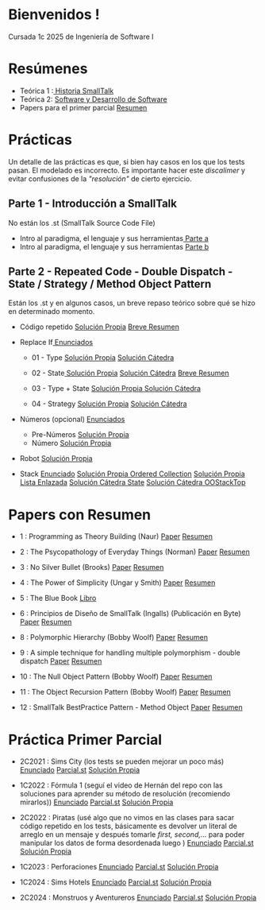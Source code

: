 # Bienvenidos !
Cursada 1c 2025 de Ingeniería de Software I

# Resúmenes
- Teórica 1 :[ Historia SmallTalk](https://github.com/ToniusRetonius/Ing1/blob/main/Res%C3%BAmenes/T1.pdf)
- Teórica 2: [ Software y Desarrollo de Software](https://github.com/ToniusRetonius/Ing1/blob/main/Res%C3%BAmenes/T2.pdf)
- Papers para el primer parcial [ Resumen](https://github.com/ToniusRetonius/Ing1/blob/main/Res%C3%BAmenes/Resumen%20papers%20primer%20parcial.pdf)

# Prácticas
Un detalle de las prácticas es que, si bien hay casos en los que los tests pasan. El modelado es incorrecto. Es importante hacer este *discalimer* y evitar confusiones de la *"resolución"* de cierto ejercicio. 

## Parte 1 - Introducción a SmallTalk
No están los .st (SmallTalk Source Code File)
- Intro al paradigma, el lenguaje y sus herramientas[ Parte a](https://github.com/ToniusRetonius/Ing1/blob/main/Gu%C3%ADas%20Pr%C3%A1cticas/Parte%201/01-Parte-A/solve.pdf)
- Intro al paradigma, el lenguaje y sus herramientas [Parte b](https://github.com/ToniusRetonius/Ing1/blob/main/Gu%C3%ADas%20Pr%C3%A1cticas/Parte%201/02-Parte-B/solve.pdf)

## Parte 2 - Repeated Code - Double Dispatch - State / Strategy / Method Object Pattern
Están los .st y en algunos casos, un breve repaso teórico sobre qué se hizo en determinado momento. 
- Código repetido
[Solución Propia](https://github.com/ToniusRetonius/Ing1/tree/main/Gu%C3%ADas%20Pr%C3%A1cticas/Parte%202/01-C%C3%B3digo-Repetido/solve) 
[Breve Resumen](https://github.com/ToniusRetonius/Ing1/blob/main/Gu%C3%ADas%20Pr%C3%A1cticas/Parte%202/01-C%C3%B3digo-Repetido/solve.pdf)


- Replace If[ Enunciados](https://github.com/ToniusRetonius/Ing1/tree/main/Gu%C3%ADas%20Pr%C3%A1cticas/Parte%202/02-SacarIfs)

    - 01 - Type
    [ Solución Propia](https://github.com/ToniusRetonius/Ing1/blob/main/Gu%C3%ADas%20Pr%C3%A1cticas/Parte%202/02-SacarIfs/01-Replace-If-Type/1.Replace-if-Type(solve).st)
    [ Solución Cátedra](https://github.com/ToniusRetonius/Ing1/blob/main/Gu%C3%ADas%20Pr%C3%A1cticas/Parte%202/02-SacarIfs/soluciones%20c%C3%A1tedra/1.Replace-if-Type-Solucion.st)

    - 02 - State[ Solución Propia](https://github.com/ToniusRetonius/Ing1/blob/main/Gu%C3%ADas%20Pr%C3%A1cticas/Parte%202/02-SacarIfs/02-Replace-If-State/2.Replace-if-State(solve).st)
    [ Solución Cátedra](https://github.com/ToniusRetonius/Ing1/blob/main/Gu%C3%ADas%20Pr%C3%A1cticas/Parte%202/02-SacarIfs/soluciones%20c%C3%A1tedra/2.Replace-if-State-Solucion.st)
    [Breve Resumen](https://github.com/ToniusRetonius/Ing1/blob/main/Gu%C3%ADas%20Pr%C3%A1cticas/Parte%202/02-SacarIfs/solve.pdf)

    - 03 - Type + State 
    [ Solución Propia ](https://github.com/ToniusRetonius/Ing1/blob/main/Gu%C3%ADas%20Pr%C3%A1cticas/Parte%202/02-SacarIfs/03-Replace-If-Type%2BState/3.Replace-if-Type%2BState(solve).st)
    [ Solución Cátedra ](https://github.com/ToniusRetonius/Ing1/blob/main/Gu%C3%ADas%20Pr%C3%A1cticas/Parte%202/02-SacarIfs/soluciones%20c%C3%A1tedra/3.Replace-if-Type%2BState-Solucion.st)

    - 04 - Strategy 
    [Solución Propia](https://github.com/ToniusRetonius/Ing1/blob/main/Gu%C3%ADas%20Pr%C3%A1cticas/Parte%202/02-SacarIfs/04-Replace-If-Strat/4.Replace-if-Strategy(solve).st)
    [Solución Cátedra](https://github.com/ToniusRetonius/Ing1/blob/main/Gu%C3%ADas%20Pr%C3%A1cticas/Parte%202/02-SacarIfs/soluciones%20c%C3%A1tedra/4.Replace-if-Strategy-Solucion.st)

- Números (opcional) [ Enunciados](https://github.com/ToniusRetonius/Ing1/tree/main/Gu%C3%ADas%20Pr%C3%A1cticas/Parte%202/03-N%C3%BAmeros(opcional))
    - Pre-Números [ Solución Propia](https://github.com/ToniusRetonius/Ing1/blob/main/Gu%C3%ADas%20Pr%C3%A1cticas/Parte%202/03-N%C3%BAmeros(opcional)/solve/Pre-Numeros-Exercise(solve).st)
    - Número [Solución Propia](https://github.com/ToniusRetonius/Ing1/blob/main/Gu%C3%ADas%20Pr%C3%A1cticas/Parte%202/03-N%C3%BAmeros(opcional)/solve/Numero-Exercise(solve).st)

- Robot [Solución Propia](https://github.com/ToniusRetonius/Ing1/blob/main/Gu%C3%ADas%20Pr%C3%A1cticas/Parte%202/04-Robot/solve/IRobot-Enunciado(solve).st)

- Stack [ Enunciado](https://github.com/ToniusRetonius/Ing1/tree/main/Gu%C3%ADas%20Pr%C3%A1cticas/Parte%202/05-Stack)
[ Solución Propia Ordered Collection](https://github.com/ToniusRetonius/Ing1/blob/main/Gu%C3%ADas%20Pr%C3%A1cticas/Parte%202/05-Stack/solve/Stack-Exercise(solve%20ordered-collection).st)
[ Solución Propia Lista Enlazada](https://github.com/ToniusRetonius/Ing1/blob/main/Gu%C3%ADas%20Pr%C3%A1cticas/Parte%202/05-Stack/solve/Stack-Exercise(lista%20enlazada).st)
[ Solución Cátedra State](https://github.com/ToniusRetonius/Ing1/blob/main/Gu%C3%ADas%20Pr%C3%A1cticas/Parte%202/05-Stack/solve/Stack-Solution-1.st)
[ Solución Cátedra OOStackTop](https://github.com/ToniusRetonius/Ing1/blob/main/Gu%C3%ADas%20Pr%C3%A1cticas/Parte%202/05-Stack/solve/Stack-Solution-2.st)

    

# Papers con Resumen
- 1 : Programming as Theory Building (Naur)
[ Paper](https://github.com/ToniusRetonius/Ing1/blob/main/Papers/1/Programming%20as%20Theory%20Building-1.pdf)
[ Resumen](https://github.com/ToniusRetonius/Ing1/blob/main/Papers/1/resumen.md)

- 2 : The Psycopathology of Everyday Things (Norman) 
[ Paper](https://github.com/ToniusRetonius/Ing1/blob/main/Papers/2/Norman-The%20Design%20of%20Everyday%20Things.pdf)
[ Resumen](https://github.com/ToniusRetonius/Ing1/blob/main/Papers/2/resumen.md)

- 3 : No Silver Bullet (Brooks)
[ Paper](https://github.com/ToniusRetonius/Ing1/blob/main/Papers/3/No_Silver_Bullet.pdf)
[ Resumen](https://github.com/ToniusRetonius/Ing1/blob/main/Papers/3/resumen.md)

- 4 : The Power of Simplicity (Ungar y Smith) 
[ Paper](https://github.com/ToniusRetonius/Ing1/blob/main/Papers/4/The%20Power%20of%20Simplicity.pdf)
[ Resumen](https://github.com/ToniusRetonius/Ing1/blob/main/Papers/4/resumen.md)

- 5 : The Blue Book [ Libro](https://github.com/ToniusRetonius/Ing1/blob/main/Papers/5/Bluebook.pdf)

- 6 : Principios de Diseño de SmallTalk (Ingalls) (Publicación en Byte) 
[ Paper](https://github.com/ToniusRetonius/Ing1/blob/main/Papers/6/Principios%20de%20Dise%C3%B1o%20de%20Smalltalk.pdf)
[ Resumen](https://github.com/ToniusRetonius/Ing1/blob/main/Papers/6/resumen.md)

- 8 : Polymorphic Hierarchy (Bobby Woolf) 
[ Paper](https://github.com/ToniusRetonius/Ing1/blob/main/Papers/8/Polymorphic%20Hierarchy.pdf)
[ Resumen](https://github.com/ToniusRetonius/Ing1/blob/main/Papers/8/resumen.md)

- 9 : A simple technique for handling multiple polymorphism - double dispatch 
[ Paper](https://github.com/ToniusRetonius/Ing1/blob/main/Papers/9/A%20simple%20technique%20for%20handling%20multiple%20polymorphism%20-%20double%20dispatch.pdf)
[ Resumen](https://github.com/ToniusRetonius/Ing1/blob/main/Papers/9/resumen.md)

- 10 : The Null Object Pattern (Bobby Woolf) 
[ Paper](https://github.com/ToniusRetonius/Ing1/blob/main/Papers/10/null_object.pdf)
[ Resumen](https://github.com/ToniusRetonius/Ing1/blob/main/Papers/10/resumen.md)

- 11 : The Object Recursion Pattern (Bobby Woolf)
[ Paper](https://github.com/ToniusRetonius/Ing1/blob/main/Papers/11/The%20Object%20Recursion%20Pattern.pdf)
[ Resumen](https://github.com/ToniusRetonius/Ing1/blob/main/Papers/11/resumen.md)

- 12 : SmallTalk BestPractice Pattern - Method Object
[ Paper](https://github.com/ToniusRetonius/Ing1/blob/main/Papers/12/Smalltalk%20best%20practice%20patterns-%20method%20object.pdf)
[ Resumen](https://github.com/ToniusRetonius/Ing1/blob/main/Papers/12/resumen.md)


# Práctica Primer Parcial

- 2C2021 : Sims City (los tests se pueden mejorar un poco más)
[ Enunciado](https://github.com/ToniusRetonius/Ing1/blob/main/Parciales/Primero/2C2021/ISW1-2021-2C-Parcial-1-Enunciado.pdf)
[ Parcial.st](https://github.com/ToniusRetonius/Ing1/blob/main/Parciales/Primero/2C2021/ISW1-2021-2C-1erParcial.st)
[ Solución Propia](https://github.com/ToniusRetonius/Ing1/blob/main/Parciales/Primero/2C2021/ISW1-2021-2C-1erParcial(solve).st)

- 1C2022 : Fórmula 1 (seguí el video de Hernán del repo con las soluciones para aprender su método de resolución (recomiendo mirarlos))
[ Enunciado](https://github.com/ToniusRetonius/Ing1/blob/main/Parciales/Primero/1C2022/ISW1-2022-2C-Parcial-1-Enunciado-1.pdf)
[ Parcial.st](https://github.com/ToniusRetonius/Ing1/blob/main/Parciales/Primero/1C2022/ISW1-2022-1C-Parcial-1.st)
[ Solución Propia](https://github.com/ToniusRetonius/Ing1/blob/main/Parciales/Primero/1C2022/ISW1-2022-1C-Parcial-1(solve).st)

- 2C2022 : Piratas (usé algo que no vimos en las clases para sacar código repetido en los tests, básicamente es devolver un literal de arreglo en un mensaje y después tomarle *first, second,...* para poder manipular los datos de forma desordenada luego )
[ Enunciado](https://github.com/ToniusRetonius/Ing1/blob/main/Parciales/Primero/2C2022/ISW1-2022-2C-Parcial-1-Enunciado.pdf)
[ Parcial.st](https://github.com/ToniusRetonius/Ing1/blob/main/Parciales/Primero/2C2022/ISW1-2022-2C-1erParcial.st)
[ Solución Propia](https://github.com/ToniusRetonius/Ing1/blob/main/Parciales/Primero/2C2022/ISW1-2022-2C-1erParcial(solve).st)

- 1C2023 : Perforaciones
[ Enunciado](https://github.com/ToniusRetonius/Ing1/blob/main/Parciales/Primero/1C2023/ISW1-2023-1C-1erParcial-ISW1-Perforaciones.pdf)
[ Parcial.st](https://github.com/ToniusRetonius/Ing1/blob/main/Parciales/Primero/1C2023/ISW1-2023-1C-Parcial-1.st)
[ Solución Propia](https://github.com/ToniusRetonius/Ing1/blob/main/Parciales/Primero/1C2023/ISW1-2023-1C-Parcial-1(solve).st)

- 1C2024 : Sims Hotels 
[ Enunciado](https://github.com/ToniusRetonius/Ing1/blob/main/Parciales/Primero/1C2024/ISW1-2024-1C-1erParcial-Practica.pdf)
[ Parcial.st](https://github.com/ToniusRetonius/Ing1/blob/main/Parciales/Primero/1C2024/ISW1-2024-1C-Parcial.st)
[ Solución Propia](https://github.com/ToniusRetonius/Ing1/blob/main/Parciales/Primero/1C2024/ISW1-2024-1C-Parcial(solve).st)

- 2C2024 : Monstruos y Aventureros 
[ Enunciado](https://github.com/ToniusRetonius/Ing1/blob/main/Parciales/Primero/2C2024/2024-2C-Parcial%201%20-%20Pr%C3%A1ctica.pdf) 
[ Parcial.st](https://github.com/ToniusRetonius/Ing1/blob/main/Parciales/Primero/2C2024/2024-2C-Parcial-1.st)
[ Solución Propia](https://github.com/ToniusRetonius/Ing1/blob/main/Parciales/Primero/2C2024/2024-2C-Parcial-1(solve).st)
